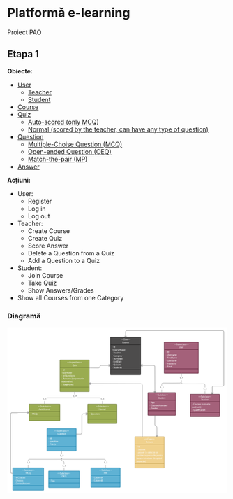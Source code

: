 # Platformă e-learning 
Proiect PAO
## Etapa 1
**Obiecte:**
* [User](/src/models/User.java)
   * [Teacher](/src/models/Teacher.java)
   * [Student](/src/models/Student.java)
* [Course](/src/models/Course.java)
* [Quiz](/src/models/Quiz.java)
   * [Auto-scored (only MCQ)](/src/models/AutoScored.java)
   * [Normal (scored by the teacher, can have any type of question)](/src/models/NormalQuiz.java)
* [Question](/src/models/Question.java)
   * [Multiple-Choise Question (MCQ)](/src/models/MCQ.java)
   * [Open-ended Question (OEQ)](/src/models/OEQ.java)
   * [Match-the-pair (MP)](/src/models/MP.java)
* [Answer](/src/models/Answer.java)  
  
**Acțiuni:**
* User:
   * Register
   * Log in
   * Log out
* Teacher:
   * Create Course
   * Create Quiz
   * Score Answer
   * Delete a Question from a Quiz
   * Add a Question to a Quiz
 * Student:
   * Join Course
   * Take Quiz
   * Show Answers/Grades
 * Show all Courses from one Category

### Diagramă
![Diagram](https://github.com/vladanghelache/Platforma-e-learning/blob/main/E-learning%20Platform-1.png)
